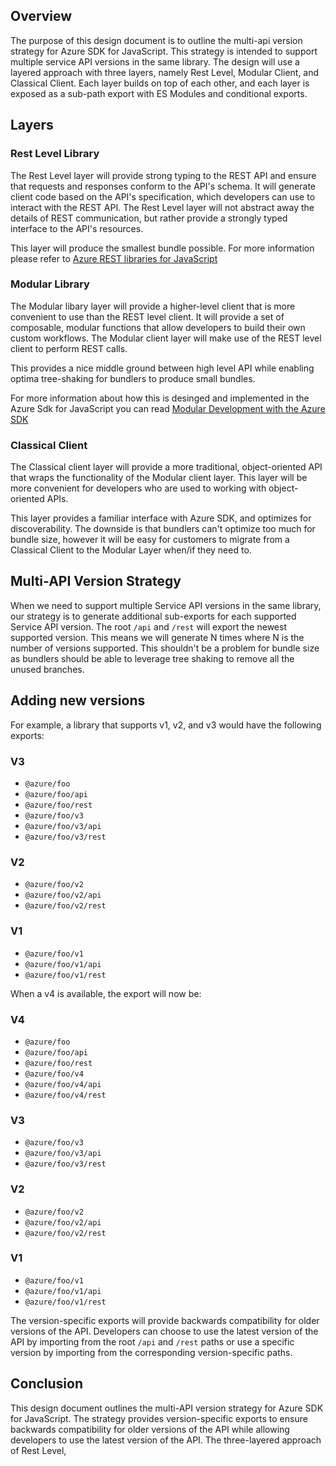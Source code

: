 ## Overview

The purpose of this design document is to outline the multi-api version strategy for Azure SDK for JavaScript. This strategy is intended to support multiple service API versions in the same library. The design will use a layered approach with three layers, namely Rest Level, Modular Client, and Classical Client. Each layer builds on top of each other, and each layer is exposed as a sub-path export with ES Modules and conditional exports.

## Layers

### Rest Level Library

The Rest Level layer will provide strong typing to the REST API and ensure that requests and responses conform to the API's schema. It will generate client code based on the API's specification, which developers can use to interact with the REST API. The Rest Level layer will not abstract away the details of REST communication, but rather provide a strongly typed interface to the API's resources.

This layer will produce the smallest bundle possible. For more information please refer to [Azure REST libraries for JavaScript](https://devblogs.microsoft.com/azure-sdk/azure-rest-libraries-for-javascript/)

### Modular Library

The Modular libary layer will provide a higher-level client that is more convenient to use than the REST level client. It will provide a set of composable, modular functions that allow developers to build their own custom workflows. The Modular client layer will make use of the REST level client to perform REST calls.

This provides a nice middle ground between high level API while enabling optima tree-shaking for bundlers to produce small bundles.

For more information about how this is desinged and implemented in the Azure Sdk for JavaScript you can read [Modular Development with the Azure SDK](https://github.com/Azure/azure-sdk-for-js/blob/main/design/modular-development.md)

### Classical Client

The Classical client layer will provide a more traditional, object-oriented API that wraps the functionality of the Modular client layer. This layer will be more convenient for developers who are used to working with object-oriented APIs.

This layer provides a familiar interface with Azure SDK, and optimizes for discoverability. The downside is that bundlers can't optimize too much for bundle size, however it will be easy for customers to migrate from a Classical Client to the Modular Layer when/if they need to.
## Multi-API Version Strategy

When we need to support multiple Service API versions in the same library, our strategy is to generate additional sub-exports for each supported Service API version. The root `/api` and `/rest` will export the newest supported version. This means we will generate N times where N is the number of versions supported. This shouldn't be a problem for bundle size as bundlers should be able to leverage tree shaking to remove all the unused branches.

## Adding new versions
For example, a library that supports v1, v2, and v3 would have the following exports:

### V3
- `@azure/foo`
- `@azure/foo/api`
- `@azure/foo/rest`
- `@azure/foo/v3`
- `@azure/foo/v3/api`
- `@azure/foo/v3/rest`

### V2
- `@azure/foo/v2`
- `@azure/foo/v2/api`
- `@azure/foo/v2/rest`

### V1
- `@azure/foo/v1`
- `@azure/foo/v1/api`
- `@azure/foo/v1/rest`

When a v4 is available, the export will now be:

### V4
- `@azure/foo`
- `@azure/foo/api`
- `@azure/foo/rest`
- `@azure/foo/v4`
- `@azure/foo/v4/api`
- `@azure/foo/v4/rest`

### V3
- `@azure/foo/v3`
- `@azure/foo/v3/api`
- `@azure/foo/v3/rest`

### V2
- `@azure/foo/v2`
- `@azure/foo/v2/api`
- `@azure/foo/v2/rest`

### V1
- `@azure/foo/v1`
- `@azure/foo/v1/api`
- `@azure/foo/v1/rest`

The version-specific exports will provide backwards compatibility for older versions of the API. Developers can choose to use the latest version of the API by importing from the root `/api` and `/rest` paths or use a specific version by importing from the corresponding version-specific paths.

## Conclusion

This design document outlines the multi-API version strategy for Azure SDK for JavaScript. The strategy provides version-specific exports to ensure backwards compatibility for older versions of the API while allowing developers to use the latest version of the API. The three-layered approach of Rest Level,
